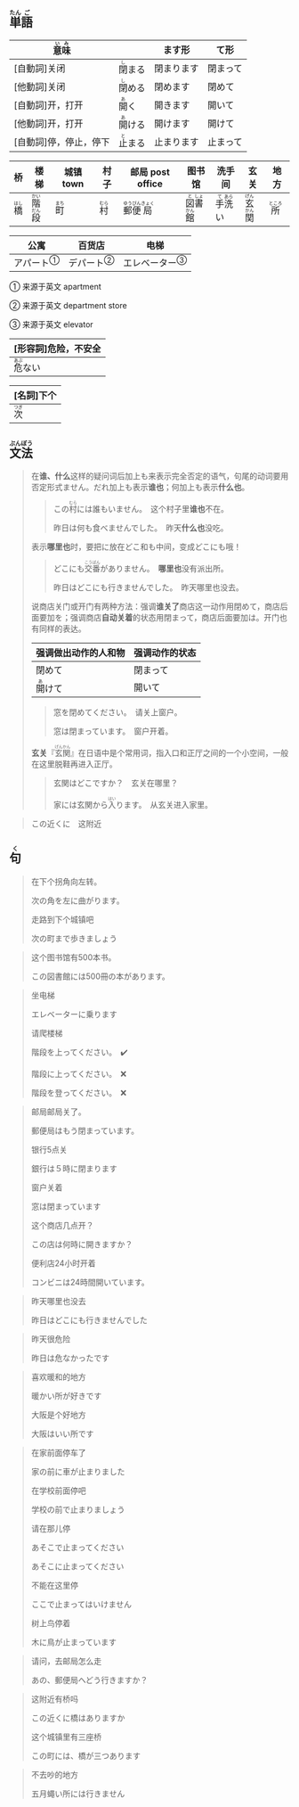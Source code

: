 ## <ruby>単<rt>たん</rt>語<rt>ご</rt></ruby>

| <ruby>意<rt>い</rt>味<rt>み</rt></ruby> |                                | ます形     | て形     |
| --------------------------------------- | ------------------------------ | ---------- | -------- |
| [自動詞]关闭                            | <ruby>閉<rt>し</rt>まる</ruby> | 閉まります | 閉まって |
| [他動詞]关闭                            | <ruby>閉<rt>し</rt>める</ruby> | 閉めます   | 閉めて   |
| [自動詞]开，打开                        | <ruby>開<rt>あ</rt>く</ruby>   | 開きます   | 開いて   |
| [他動詞]开，打开                        | <ruby>開<rt>あ</rt>ける</ruby> | 開けます   | 開けて   |
| [自動詞]停，停止，停下                  | <ruby>止<rt>と</rt>まる</ruby> | 止まります | 止まって |

| 桥                           | 楼梯                                        | 城镇 town                    | 村子                         | 邮局 post office                                             | 图书馆                                                   | 洗手间                                      | 玄关                                        | 地方                           |
| ---------------------------- | ------------------------------------------- | ---------------------------- | ---------------------------- | ------------------------------------------------------------ | -------------------------------------------------------- | ------------------------------------------- | ------------------------------------------- | ------------------------------ |
| <ruby>橋<rt>はし</rt></ruby> | <ruby>階<rt>かい</rt>段<rt>だん</rt></ruby> | <ruby>町<rt>まち</rt></ruby> | <ruby>村<rt>むら</rt></ruby> | <ruby>郵<rt>ゆう</rt>便<rt>びん</rt>局<rt>きょく</rt></ruby> | <ruby>図<rt>と</rt>書<rt>しょ</rt>館<rt>かん</rt></ruby> | <ruby>手<rt>て</rt>洗<rt>あら</rt>い</ruby> | <ruby>玄<rt>げん</rt>関<rt>かん</rt></ruby> | <ruby>所<rt>ところ</rt></ruby> |

| 公寓                      | 百货店                     | 电梯                        |
| ----------------------- | ----------------------- | ------------------------- |
| <a>アパート</a><sup>①</sup> | <a>デパート</a><sup>②</sup> | <a>エレベーター</a><sup>③</sup> |

① 来源于英文 apartment

② 来源于英文 department store

③ 来源于英文 elevator

| [形容詞]危险，不安全             |
| -------------------------------- |
| <ruby>危<rt>あぶ</rt>ない</ruby> |

| [名詞]下个                   |
| ---------------------------- |
| <ruby>次<rt>つぎ</rt></ruby> |

## <ruby>文<rt>ぶん</rt>法<rt>ぽう</rt></ruby>

> 在**谁、什么**这样的疑问词后加上も来表示完全否定的语气，句尾的动词要用否定形式ません。だれ加上も表示**谁也**；何加上も表示**什么也**。
> 
> > この<ruby>村<rt>むら</rt></ruby>には誰もいません。　这个村子里**谁也**不在。
> > 
> > 昨日は何も食べませんでした。　昨天**什么也**没吃。
> 
> 表示**哪里也**时，要把に放在どこ和も中间，变成どこにも哦！
> 
> > どこにも<ruby>交<rt>こう</rt>番<rt>ばん</rt></ruby>がありません。　**哪里也**没有派出所。
> > 
> > 昨日はどこにも行きませんでした。　昨天哪里也没去。
> 
> 说商店关门或开门有两种方法：强调**谁关了**商店这一动作用閉めて，商店后面要加を；强调商店**自动关着**的状态用閉まって，商店后面要加は。开门也有同样的表达。
> 
> | 强调做出动作的人和物                 | 强调动作的状态 |
> | -------------------------- | ------- |
> | 閉めて                        | 閉まって    |
> | <ruby>開<rt>あ</rt>けて</ruby> | 開いて     |
> 
> > 窓を閉めてください。　请关上窗户。
> > 
> > 窓は閉まっています。　窗户开着。
> 
> **玄关**『<ruby>玄<rt>げん</rt>関<rt>かん</rt></ruby>』在日语中是个常用词，指入口和正厅之间的一个小空间，一般在这里脱鞋再进入正厅。
> 
> > 玄関はどこですか？　玄关在哪里？
> > 
> > 家には玄関から<ruby>入<rt>はい</rt>り</ruby>ます。　从玄关进入家里。

> この近くに　这附近

## <ruby>句<rt>く</rt></ruby>

> 在下个拐角向左转。
> 
> 次の角を左に曲がります。
> 
> 走路到下个城镇吧
> 
> 次の町まで歩きましょう

> 这个图书馆有500本书。
> 
> この図書館には500冊の本があります。

> 坐电梯
> 
> エレベーターに乗ります
> 
> 请爬楼梯
> 
> 階段を上ってください。　✔️
> 
> 階段に上ってください。　❌
> 
> 階段を登ってください。　❌

> 邮局邮局关了。
> 
> 郵便局はもう閉まっています。
> 
> 银行5点关
> 
> 銀行は５時に閉まります
> 
> 窗户关着
> 
> 窓は閉まっています
> 
> 这个商店几点开？
> 
> この店は何時に開きますか？
> 
> 便利店24小时开着
> 
> コンビニは24時間開いています。

> 昨天哪里也没去
> 
> 昨日はどこにも行きませんでした

> 昨天很危险
> 
> 昨日は危なかったです

> 喜欢暖和的地方
> 
> 暖かい所が好きです
> 
> 大阪是个好地方
> 
> 大阪はいい所です

> 在家前面停车了
> 
> 家の前に車が止まりました
> 
> 在学校前面停吧
> 
> 学校の前で止まりましょう
> 
> 请在那儿停
> 
> あそこで止まってください
> 
> あそこに止まってください
> 
> 不能在这里停
> 
> ここで止まってはいけません
> 
> 树上鸟停着
> 
> 木に鳥が止まっています

> 请问，去邮局怎么走
> 
> あの、郵便局へどう行きますか？

> 这附近有桥吗
> 
> この近くに橋はありますか
> 
> 这个城镇里有三座桥
> 
> この町には、橋が三つあります

> 不去吵的地方
>
> 五月蠅い所には行きません